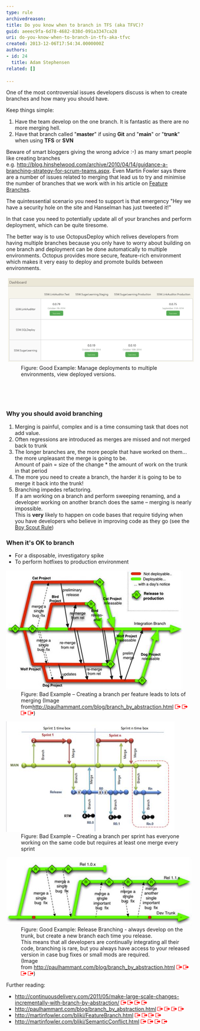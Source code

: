 ```yaml
---
type: rule
archivedreason: 
title: Do you know when to branch in TFS (aka TFVC)?
guid: aeeec9fa-6d78-4682-838d-091a3347ca28
uri: do-you-know-when-to-branch-in-tfs-aka-tfvc
created: 2013-12-06T17:54:34.0000000Z
authors:
- id: 24
  title: Adam Stephensen
related: []

---
```



<p>​One of the most controversial issues developers discuss is when to create branches and how many you should have.<br></p><p>Keep things simple:</p><ol><li>Have the team develop on the one branch. It is fantastic as there are no more merging hell.</li><li>Have that branch called "<strong>master</strong>" if using <strong>Git</strong> and "<strong>main</strong>" or "<strong>trunk</strong>" when using <strong>TFS</strong> or <strong>SVN</strong></li></ol><p>Beware of smart bloggers giving the wrong advice :-) as many smart people like creating branches e.g. <a href="http://blog.hinshelwood.com/archive/2010/04/14/guidance-a-branching-strategy-for-scrum-teams.aspx"><span class="s2">http://blog.hinshelwood.com/archive/2010/04/14/guidance-a-branching-strategy-for-scrum-teams.aspx</span></a>. Even Martin Fowler says there are a number of issues related to merging that lead us to try and minimise the number of branches that we work with in his article on <a href="http://martinfowler.com/bliki/FeatureBranch.html">Feature Branches</a>.</p>
<p>The quintessential scenario you need to support is that emergency "Hey we have a security hole on the site and Hanselman has just tweeted it!"</p><p>In that case you need to potentially update all of your branches and perform deployment, which can be quite tiresome.</p><p>The better way is to use OctopusDeploy which relives developers from having multiple branches because you only have to worry about building on one branch and deployment can be done automatically to multiple environments. Octopus provides more secure, feature-rich environment which makes it very easy to deploy and promote builds between environments.</p><dl class="goodImage"><dt> <img src="2014-10-11_18-54-00.png" alt="" style="margin:5px;width:520px;" /> </dt><dd>Figure: Good Example: Manage deployments to multiple environments, view deployed versions.​<br><br></dd></dl>
<br><excerpt class='endintro'></excerpt><br>
<h3>Why you should avoid branching</h3>
<ol><li>Merging is painful, complex and is a time consuming task that does not add value.</li><li>Often regressions are introduced as merges are missed and not merged back to trunk</li><li>The longer branches are, the more people that have worked on them... the more unpleasant the merge is going to be.<br> Amount of pain = size of the change * the amount of work on the trunk in that period</li><li>The more you need to create a branch, the harder it is going to be to merge it back into the trunk!</li><li>Branching impedes refactoring.<br> If a am working on a branch and perform sweeping renaming, and a developer working on another branch does the same – merging is nearly impossible.<br> This is 
      <strong>very</strong> likely to happen on code bases that require tidying when you have developers who believe in improving code as they go (see the 
      <a href="http://www.ssw.com.au/ssw/standards/Rules/RulestoBetterCode.aspx#BoyscoutRule">Boy Scout Rule</a>)</li></ol><h3>When it's OK to branch</h3><ul><li>For a disposable, investigatory spike</li><li>To perform hotfixes to production environment</li></ul><dl class="badImage"><dt>
      <img src="branch-bad.jpg" alt="" />
   </dt><dd>Figure: Bad Example – Creating a branch per feature leads to lots of merging (Image from<a href="http://paulhammant.com/blog/branch_by_abstraction.html"><span class="s2">http://paulhammant.com/blog/branch_by_abstraction.html</span></a> <img title="You are now leaving SSW" src="external.gif" alt="" /> <img title="You are now leaving SSW" src="external.gif" alt="" /> <img title="You are now leaving SSW" src="external.gif" alt="" /> <img title="You are now leaving SSW" src="external.gif" alt="" />)</dd></dl><dl class="badImage"><dt>
      <img src="branch-bad-2.jpg" alt="" />
   </dt><dd>Figure: Bad Example – Creating a branch per sprint has everyone working on the same code but requires at least one merge every sprint</dd></dl><dl class="goodImage"><dt>
      <img src="branch-good.jpg" alt="" />
   </dt><dd>Figure: Good Example: Release Branching - always develop on the trunk, but create a new branch each time you release. <br>This means th​at all developers are continually integrating all their code, branching is rare, but you always have access to your released version in case bug fixes or small mods are required.<br>(Image from <a href="http://paulhammant.com/blog/branch_by_abstraction.html"><span class="s2">http://paulhammant.com/blog/branch_by_abstraction.html</span></a> <img title="You are now leaving SSW" src="external.gif" alt="" /> <img title="You are now leaving SSW" src="external.gif" alt="" /> <img title="You are now leaving SSW" src="external.gif" alt="" /> <img title="You are now leaving SSW" src="external.gif" alt="" />)</dd></dl><p>Further reading:</p><ul><li>
      <a href="http://continuousdelivery.com/2011/05/make-large-scale-changes-incrementally-with-branch-by-abstraction/">http://continuousdelivery.com/2011/05/make-large-scale-changes-incrementally-with-branch-by-abstraction/</a> <img title="You are now leaving SSW" src="external.gif" alt="" /> <img title="You are now leaving SSW" src="external.gif" alt="" /> <img title="You are now leaving SSW" src="external.gif" alt="" /> <img title="You are now leaving SSW" src="external.gif" alt="" /></li><li>
      <a href="http://paulhammant.com/blog/branch_by_abstraction.html">http://paulhammant.com/blog/branch_by_abstraction.html</a> <img title="You are now leaving SSW" src="external.gif" alt="" /> <img title="You are now leaving SSW" src="external.gif" alt="" /> <img title="You are now leaving SSW" src="external.gif" alt="" /> <img title="You are now leaving SSW" src="external.gif" alt="" /></li><li>
      <a href="http://martinfowler.com/bliki/FeatureBranch.html">http://martinfowler.com/bliki/FeatureBranch.html</a> <img title="You are now leaving SSW" src="external.gif" alt="" /> <img title="You are now leaving SSW" src="external.gif" alt="" /> <img title="You are now leaving SSW" src="external.gif" alt="" /> <img title="You are now leaving SSW" src="external.gif" alt="" /></li><li>
      <a href="http://martinfowler.com/bliki/SemanticConflict.html">http://martinfowler.com/bliki/SemanticConflict.html</a> <img title="You are now leaving SSW" src="external.gif" alt="" /> <img title="You are now leaving SSW" src="external.gif" alt="" /> <img title="You are now leaving SSW" src="external.gif" alt="" /> <img title="You are now leaving SSW" src="external.gif" alt="" /></li></ul>


